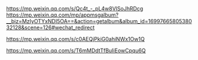 
https://mp.weixin.qq.com/s/Qc4t_-_pL4w8VlSoJhRDcg
https://mp.weixin.qq.com/mp/appmsgalbum?__biz=MzIyOTYxNDI5OA==&action=getalbum&album_id=1699766580538032128&scene=126#wechat_redirect

https://mp.weixin.qq.com/s/c0AEQjPkiG0ahiNWx1Ow1Q

https://mp.weixin.qq.com/s/T6mMDdtTfBuIiEowCpqu6Q